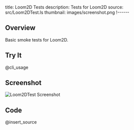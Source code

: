 title: Loom2D Tests
description: Tests for Loom2D
source: src/Loom2DTest.ls
thumbnail: images/screenshot.png
!------

## Overview
Basic smoke tests for Loom2D.

## Try It
@cli_usage

## Screenshot
![Loom2DTest Screenshot](images/screenshot.png)

## Code
@insert_source
